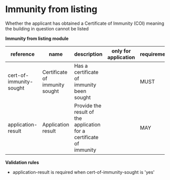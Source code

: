 # Immunity from listing

Whether the applicant has obtained a Certificate of Immunity (COI) meaning the building in question cannot be listed

**Immunity from listing module**

| reference | name | description | only for application | requirement | notes |
| --- | --- | --- | --- | --- | --- |
| cert-of-immunity-sought | Certificate of immunity sought | Has a certificate of immunity been sought |  | MUST | Select from the **yes-no-unknown** enum |
| application-result | Application result | Provide the result of the application for a certificate of immunity |  | MAY |  |

**Validation rules**

- application-result is required when cert-of-immunity-sought is 'yes'